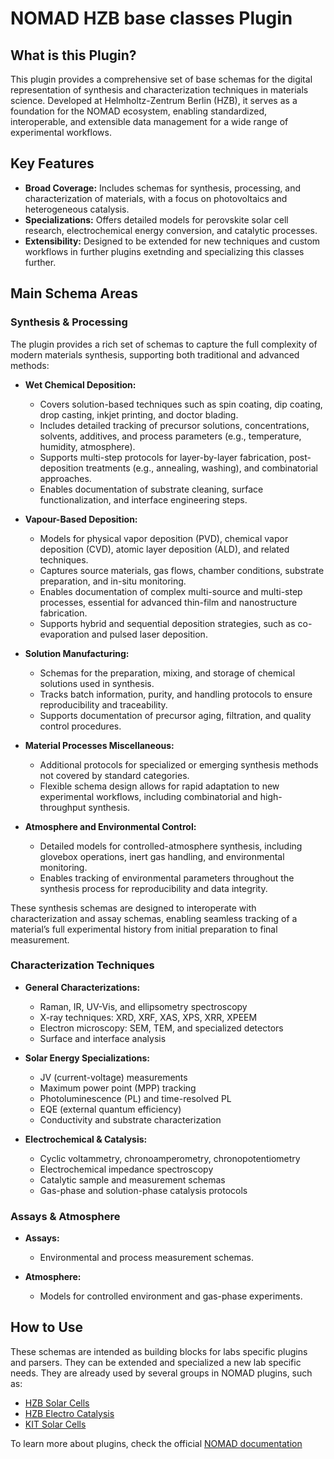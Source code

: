 
# NOMAD HZB base classes Plugin

## What is this Plugin?

This plugin provides a comprehensive set of base schemas for the digital representation of synthesis and characterization techniques in materials science. Developed at Helmholtz-Zentrum Berlin (HZB), it serves as a foundation for the NOMAD ecosystem, enabling standardized, interoperable, and extensible data management for a wide range of experimental workflows.

## Key Features

- **Broad Coverage:** Includes schemas for synthesis, processing, and characterization of materials, with a focus on photovoltaics and heterogeneous catalysis.
- **Specializations:** Offers detailed models for perovskite solar cell research, electrochemical energy conversion, and catalytic processes.
- **Extensibility:** Designed to be extended for new techniques and custom workflows in further plugins exetnding and specializing this classes further.

## Main Schema Areas


### Synthesis & Processing

The plugin provides a rich set of schemas to capture the full complexity of modern materials synthesis, supporting both traditional and advanced methods:

- **Wet Chemical Deposition:**

    - Covers solution-based techniques such as spin coating, dip coating, drop casting, inkjet printing, and doctor blading.
    - Includes detailed tracking of precursor solutions, concentrations, solvents, additives, and process parameters (e.g., temperature, humidity, atmosphere).
    - Supports multi-step protocols for layer-by-layer fabrication, post-deposition treatments (e.g., annealing, washing), and combinatorial approaches.
    - Enables documentation of substrate cleaning, surface functionalization, and interface engineering steps.

- **Vapour-Based Deposition:**

    - Models for physical vapor deposition (PVD), chemical vapor deposition (CVD), atomic layer deposition (ALD), and related techniques.
    - Captures source materials, gas flows, chamber conditions, substrate preparation, and in-situ monitoring.
    - Enables documentation of complex multi-source and multi-step processes, essential for advanced thin-film and nanostructure fabrication.
    - Supports hybrid and sequential deposition strategies, such as co-evaporation and pulsed laser deposition.

- **Solution Manufacturing:**

    - Schemas for the preparation, mixing, and storage of chemical solutions used in synthesis.
    - Tracks batch information, purity, and handling protocols to ensure reproducibility and traceability.
    - Supports documentation of precursor aging, filtration, and quality control procedures.

- **Material Processes Miscellaneous:**

    - Additional protocols for specialized or emerging synthesis methods not covered by standard categories.
    - Flexible schema design allows for rapid adaptation to new experimental workflows, including combinatorial and high-throughput synthesis.

- **Atmosphere and Environmental Control:**

    - Detailed models for controlled-atmosphere synthesis, including glovebox operations, inert gas handling, and environmental monitoring.
    - Enables tracking of environmental parameters throughout the synthesis process for reproducibility and data integrity.

These synthesis schemas are designed to interoperate with characterization and assay schemas, enabling seamless tracking of a material’s full experimental history from initial preparation to final measurement.


### Characterization Techniques

- **General Characterizations:**

    - Raman, IR, UV-Vis, and ellipsometry spectroscopy
    - X-ray techniques: XRD, XRF, XAS, XPS, XRR, XPEEM
    - Electron microscopy: SEM, TEM, and specialized detectors
    - Surface and interface analysis

- **Solar Energy Specializations:**

    - JV (current-voltage) measurements
    - Maximum power point (MPP) tracking
    - Photoluminescence (PL) and time-resolved PL
    - EQE (external quantum efficiency)
    - Conductivity and substrate characterization

- **Electrochemical & Catalysis:**

    - Cyclic voltammetry, chronoamperometry, chronopotentiometry
    - Electrochemical impedance spectroscopy
    - Catalytic sample and measurement schemas
    - Gas-phase and solution-phase catalysis protocols


### Assays & Atmosphere

- **Assays:**

    - Environmental and process measurement schemas.

- **Atmosphere:**

    - Models for controlled environment and gas-phase experiments.

## How to Use

These schemas are intended as building blocks for labs specific plugins and parsers. They can be extended and specialized a new lab specific needs. They are already used by several groups in NOMAD plugins, such as:

- [HZB Solar Cells](https://github.com/nomad-hzb/nomad-hysprint)
- [HZB Electro Catalysis](https://github.com/nomad-hzb/nomad-chemical-energy)
- [KIT Solar Cells](https://github.com/nomad-hzb/nomad-perotf)

To learn more about plugins, check the official [NOMAD documentation](https://nomad-lab.eu/prod/v1/staging/docs/howto/plugins/plugins.html)
